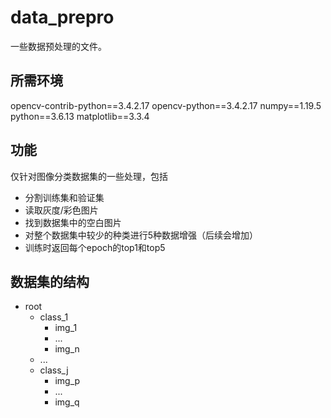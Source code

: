 # data_prepro
一些数据预处理的文件。
## 所需环境
opencv-contrib-python==3.4.2.17
opencv-python==3.4.2.17
numpy==1.19.5
python==3.6.13
matplotlib==3.3.4

## 功能
仅针对图像分类数据集的一些处理，包括
+ 分割训练集和验证集
+ 读取灰度/彩色图片
+ 找到数据集中的空白图片
+ 对整个数据集中较少的种类进行5种数据增强（后续会增加）
+ 训练时返回每个epoch的top1和top5

## 数据集的结构
+ root
    + class_1
        + img_1
        + ...
        + img_n
    + ...
    + class_j
        + img_p
        + ...
        + img_q




